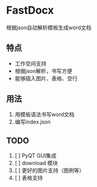 # FastDocx

根据json自动解析模板生成word文档

## 特点
 -  工作空间支持
 -  根据json解析，书写方便
 -  能够插入图片、表格、空行

## 用法
1. 用模板语法书写word文档
2. 编写index.json

## TODO

1. [ ] PyQT GUI集成
2. [ ] download 模块
3. [ ] 更好的图片支持（图例等）
4. [ ] 表格支持